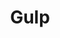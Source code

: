 ---
title: "Gulp"
summary: "Gulp is Guto Pryce and Lindsey Leven, with Gid Goundrey providing guitar and Gwion Llewelyn on drums. Fuzzed-up bass, dream-folk vocals, acoustic and electronic drums and synths…their cinematic and ethereal sound is a musical manifestation of the road trip; the landscape and events along the way, filmic scenes and melodies – from the sun-squinting, flickering saturation and lens flare of the Californian desert to the gloamin of rural Scottish and Welsh homescapes."
image: "gulp.jpg"
---